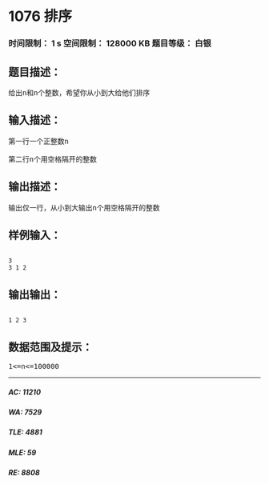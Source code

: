 # 1076 排序   
### 时间限制： 1 s     空间限制： 128000 KB     题目等级： 白银  
## 题目描述：  

<pre>
给出n和n个整数，希望你从小到大给他们排序
</pre>
  
  
## 输入描述：  

<pre>
第一行一个正整数n 
 
第二行n个用空格隔开的整数 
</pre>
  
  
## 输出描述：  

<pre>
输出仅一行，从小到大输出n个用空格隔开的整数
</pre>
  
  
## 样例输入：  

<pre><code>
3
3 1 2
</code></pre>
  
  
## 输出输出：  

<pre><code>
1 2 3
</code></pre>
  
  
## 数据范围及提示：  

<pre>
1<=n<=100000
</pre>
  
  
***  

##### AC: 11210  
##### WA: 7529  
##### TLE: 4881  
##### MLE: 59  
##### RE: 8808  
